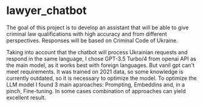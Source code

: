 # lawyer_chatbot

The goal of this project is to develop an assistant that will be able to give criminal law qualifications with high accuracy and from different perspectives. Responses will be based on Criminal Code of Ukraine.



Taking into account that the chatbot will process Ukrainian requests and respond in the same language, I chose GPT-3.5 Turbo/4 from openai API as the main model, as it works best with foreign languages. But vanil gpt can't meet requirements. It was trained on 2021 data, so some knowledge is currently outdated, so it is necessary to optimize the model. 
To optimize the LLM model I found 3 main apзroaches: Prompting, Embeddins and, in a pinch, Fine-tuning. In some cases combination of approaches can yield excellent result.
